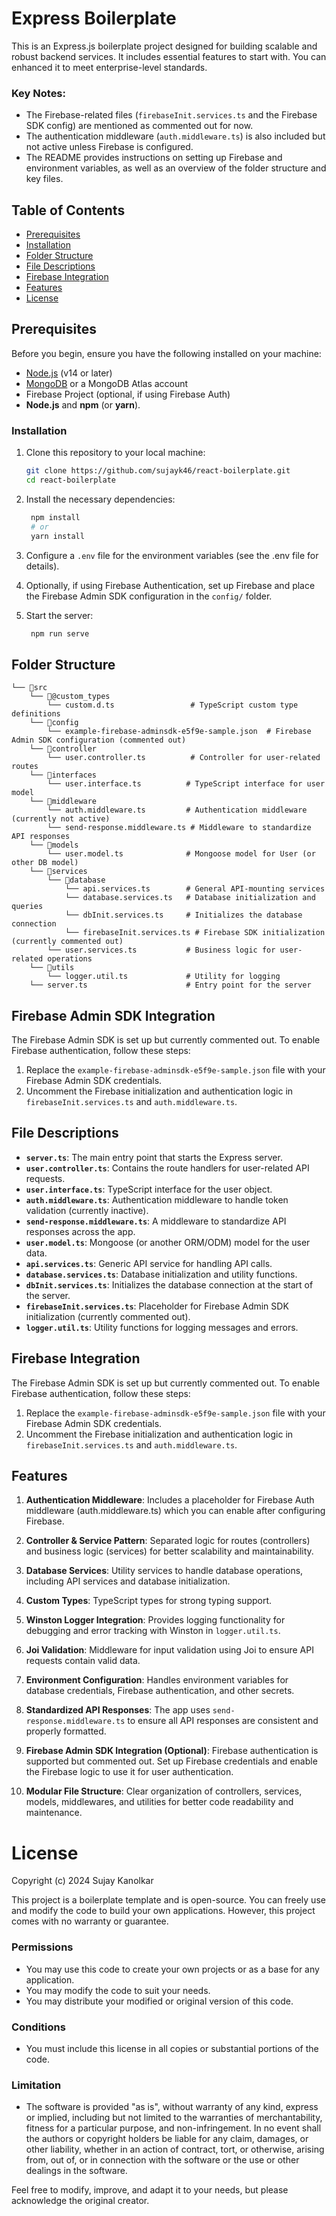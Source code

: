 # Express Boilerplate
This is an Express.js boilerplate project designed for building scalable and robust backend services. It includes essential features  to start with. You can enhanced it to meet enterprise-level standards.

### Key Notes:
- The Firebase-related files (`firebaseInit.services.ts` and the Firebase SDK config) are mentioned as commented out for now.
- The authentication middleware (`auth.middleware.ts`) is also included but not active unless Firebase is configured.
- The README provides instructions on setting up Firebase and environment variables, as well as an overview of the folder structure and key files.


## Table of Contents

- [Prerequisites](#prerequisites)
- [Installation](#Installation)
- [Folder Structure](#folder-structure)
- [File Descriptions](#file-descriptions)
- [Firebase Integration](#firebase-integration)
- [Features](#features)
- [License](#license)

## Prerequisites

Before you begin, ensure you have the following installed on your machine:

- [Node.js](https://nodejs.org/) (v14 or later)
- [MongoDB](https://www.mongodb.com/) or a MongoDB Atlas account
- Firebase Project (optional, if using Firebase Auth)
- **Node.js** and **npm** (or **yarn**).

### Installation

1. Clone this repository to your local machine:
   ```bash
   git clone https://github.com/sujayk46/react-boilerplate.git
   cd react-boilerplate
   ```
2. Install the necessary dependencies:
   ```bash
    npm install
    # or
    yarn install
   ```
3. Configure a `.env` file for the environment variables (see the .env file for details).

4. Optionally, if using Firebase Authentication, set up Firebase and place the Firebase Admin SDK configuration in the `config/` folder.

4. Start the server:
   ```bash
    npm run serve
   ``` 

## Folder Structure

```plaintext
└── 📁src
    └── 📁@custom_types
        └── custom.d.ts                 # TypeScript custom type definitions
    └── 📁config
        └── example-firebase-adminsdk-e5f9e-sample.json  # Firebase Admin SDK configuration (commented out)
    └── 📁controller
        └── user.controller.ts          # Controller for user-related routes
    └── 📁interfaces
        └── user.interface.ts          # TypeScript interface for user model
    └── 📁middleware
        └── auth.middleware.ts         # Authentication middleware (currently not active)
        └── send-response.middleware.ts # Middleware to standardize API responses
    └── 📁models
        └── user.model.ts              # Mongoose model for User (or other DB model)
    └── 📁services
        └── 📁database
            └── api.services.ts        # General API-mounting services
            └── database.services.ts   # Database initialization and queries
            └── dbInit.services.ts     # Initializes the database connection
            └── firebaseInit.services.ts # Firebase SDK initialization (currently commented out)
        └── user.services.ts           # Business logic for user-related operations
    └── 📁utils
        └── logger.util.ts             # Utility for logging
    └── server.ts                      # Entry point for the server
```

## Firebase Admin SDK Integration

The Firebase Admin SDK is set up but currently commented out. To enable Firebase authentication, follow these steps:

1. Replace the `example-firebase-adminsdk-e5f9e-sample.json` file with your Firebase Admin SDK credentials.
2. Uncomment the Firebase initialization and authentication logic in `firebaseInit.services.ts` and `auth.middleware.ts`.

## File Descriptions

- **`server.ts`**: The main entry point that starts the Express server.
- **`user.controller.ts`**: Contains the route handlers for user-related API requests.
- **`user.interface.ts`**: TypeScript interface for the user object.
- **`auth.middleware.ts`**: Authentication middleware to handle token validation (currently inactive).
- **`send-response.middleware.ts`**: A middleware to standardize API responses across the app.
- **`user.model.ts`**: Mongoose (or another ORM/ODM) model for the user data.
- **`api.services.ts`**: Generic API service for handling API calls.
- **`database.services.ts`**: Database initialization and utility functions.
- **`dbInit.services.ts`**: Initializes the database connection at the start of the server.
- **`firebaseInit.services.ts`**: Placeholder for Firebase Admin SDK initialization (currently commented out).
- **`logger.util.ts`**: Utility functions for logging messages and errors.

## Firebase Integration

The Firebase Admin SDK is set up but currently commented out. To enable Firebase authentication, follow these steps:

1. Replace the `example-firebase-adminsdk-e5f9e-sample.json` file with your Firebase Admin SDK credentials.
2. Uncomment the Firebase initialization and authentication logic in `firebaseInit.services.ts` and `auth.middleware.ts`.


## Features

1. **Authentication Middleware**: Includes a placeholder for Firebase Auth middleware (auth.middleware.ts) which you can enable after configuring Firebase.

2. **Controller & Service Pattern**: Separated logic for routes (controllers) and business logic (services) for better scalability and maintainability.

3. **Database Services**: Utility services to handle database operations, including API services and database initialization.

4. **Custom Types**: TypeScript types for strong typing support.

5. **Winston Logger Integration**: Provides logging functionality for debugging and error tracking with Winston in `logger.util.ts`.

6. **Joi Validation**: Middleware for input validation using Joi to ensure API requests contain valid data.

8. **Environment Configuration**: Handles environment variables for database credentials, Firebase authentication, and other secrets.

9. **Standardized API Responses**: The app uses `send-response.middleware.ts` to ensure all API responses are consistent and properly formatted.

10. **Firebase Admin SDK Integration (Optional)**: Firebase authentication is supported but commented out. Set up Firebase credentials and enable the Firebase logic to use it for user authentication.

11. **Modular File Structure**: Clear organization of controllers, services, models, middlewares, and utilities for better code readability and maintenance.

# License

Copyright (c) 2024 Sujay Kanolkar

This project is a boilerplate template and is open-source. You can freely use and modify the code to build your own applications. However, this project comes with no warranty or guarantee.

### Permissions
- You may use this code to create your own projects or as a base for any application.
- You may modify the code to suit your needs.
- You may distribute your modified or original version of this code.

### Conditions
- You must include this license in all copies or substantial portions of the code.

### Limitation
- The software is provided "as is", without warranty of any kind, express or implied, including but not limited to the warranties of merchantability, fitness for a particular purpose, and non-infringement. In no event shall the authors or copyright holders be liable for any claim, damages, or other liability, whether in an action of contract, tort, or otherwise, arising from, out of, or in connection with the software or the use or other dealings in the software.

Feel free to modify, improve, and adapt it to your needs, but please acknowledge the original creator.


